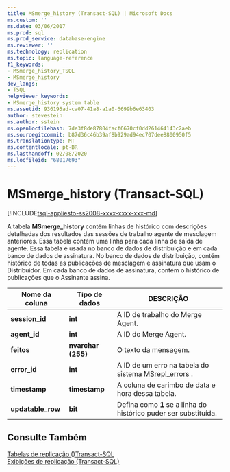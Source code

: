 ```yaml
---
title: MSmerge_history (Transact-SQL) | Microsoft Docs
ms.custom: ''
ms.date: 03/06/2017
ms.prod: sql
ms.prod_service: database-engine
ms.reviewer: ''
ms.technology: replication
ms.topic: language-reference
f1_keywords:
- MSmerge_history_TSQL
- MSmerge_history
dev_langs:
- TSQL
helpviewer_keywords:
- MSmerge_history system table
ms.assetid: 936195ad-ca07-41a8-a1a0-6699b6e63403
author: stevestein
ms.author: sstein
ms.openlocfilehash: 7de3f8de87804facf6670cf0dd261464143c2aeb
ms.sourcegitcommit: b87d36c46b39af8b929ad94ec707dee8800950f5
ms.translationtype: MT
ms.contentlocale: pt-BR
ms.lasthandoff: 02/08/2020
ms.locfileid: "68017693"
---
```

# <a name="msmerge_history-transact-sql"></a>MSmerge_history (Transact-SQL)
[!INCLUDE[tsql-appliesto-ss2008-xxxx-xxxx-xxx-md](../../includes/tsql-appliesto-ss2008-xxxx-xxxx-xxx-md.md)]

  A tabela **MSmerge_history** contém linhas de histórico com descrições detalhadas dos resultados das sessões de trabalho agente de mesclagem anteriores. Essa tabela contém uma linha para cada linha de saída de agente. Essa tabela é usada no banco de dados de distribuição e em cada banco de dados de assinatura. No banco de dados de distribuição, contém histórico de todas as publicações de mesclagem e assinatura que usam o Distribuidor. Em cada banco de dados de assinatura, contém o histórico de publicações que o Assinante assina.  
  
|Nome da coluna|Tipo de dados|DESCRIÇÃO|  
|-----------------|---------------|-----------------|  
|**session_id**|**int**|A ID de trabalho do Merge Agent.|  
|**agent_id**|**int**|A ID do Merge Agent.|  
|**feitos**|**nvarchar (255)**|O texto da mensagem.|  
|**error_id**|**int**|A ID de um erro na tabela do sistema [MSrepl_errors](../../relational-databases/system-tables/msrepl-errors-transact-sql.md) .|  
|**timestamp**|**timestamp**|A coluna de carimbo de data e hora dessa tabela.|  
|**updatable_row**|**bit**|Defina como **1** se a linha do histórico puder ser substituída.|  
  
## <a name="see-also"></a>Consulte Também  
 [Tabelas de replicação &#40;&#41;Transact-SQL](../../relational-databases/system-tables/replication-tables-transact-sql.md)   
 [Exibições de replicação &#40;Transact-SQL&#41;](../../relational-databases/system-views/replication-views-transact-sql.md)  
  
  
